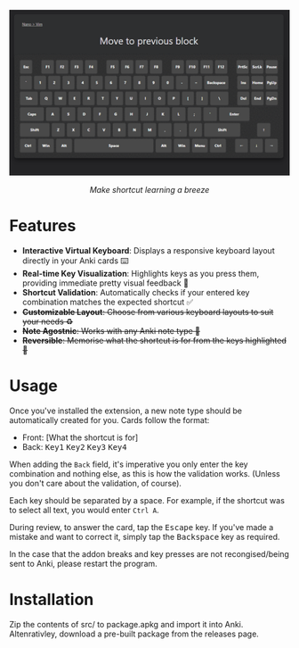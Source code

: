 <p align="center">
<img src="media/demo.gif">

<p align="center"><i>Make shortcut learning a breeze</i><br>

# Features

- **Interactive Virtual Keyboard**: Displays a responsive keyboard layout directly in your Anki cards ⌨️
- **Real-time Key Visualization**: Highlights keys as you press them, providing immediate pretty visual feedback 🤩
- **Shortcut Validation**: Automatically checks if your entered key combination matches the expected shortcut ✅
- ~~**Customizable Layout**: Choose from various keyboard layouts to suit your needs ♻️~~
- ~~**Note Agostnic**: Works with any Anki note type 🎫~~
- ~~**Reversible**: Memorise what the shortcut is for from the keys highlighted 🤔~~

# Usage

Once you've installed the extension, a new note type should be automatically created for you. Cards follow the format:

- Front: [What the shortcut is for]
- Back: <kbd>Key1</kbd> <kbd>Key2</kbd> <kbd>Key3</kbd> <kbd>Key4</kbd>

When adding the `Back` field, it's imperative you only enter the key combination and nothing else, as this is how the validation works. (Unless you don't care about the validation, of course).

Each key should be separated by a space. For example, if the shortcut was to select all text, you would enter `Ctrl A`.

During review, to answer the card, tap the <kbd>Escape</kbd> key. If you've made a mistake and want to correct it, simply tap the <kbd>Backspace</kbd> key as required.

In the case that the addon breaks and key presses are not recongised/being sent to Anki, please restart the program.

# Installation
Zip the contents of src/ to package.apkg and import it into Anki. Altenrativley, download a pre-built package from the releases page.
